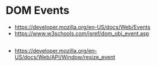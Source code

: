# DOM Events

* https://developer.mozilla.org/en-US/docs/Web/Events
* https://www.w3schools.com/jsref/dom_obj_event.asp

##
* https://developer.mozilla.org/en-US/docs/Web/API/Window/resize_event
